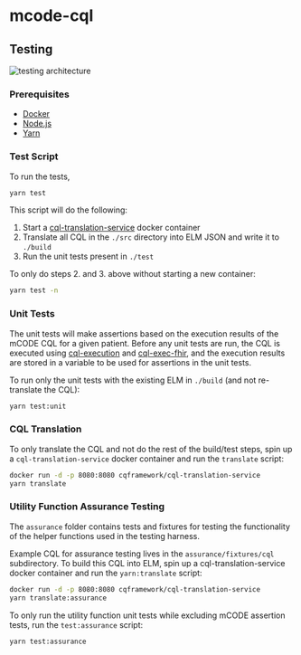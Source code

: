 # mcode-cql

## Testing

![testing architecture](https://user-images.githubusercontent.com/16297930/109518787-963a4f00-7a78-11eb-8a0f-5be82a011bb7.png)


### Prerequisites

* [Docker](https://docker.com)
* [Node.js](https://nodejs.org/en/)
* [Yarn](https://classic.yarnpkg.com/en/)

### Test Script

To run the tests,

``` bash
yarn test
```

This script will do the following:

1. Start a [cql-translation-service](https://github.com/cqframework/cql-translation-service) docker container
2. Translate all CQL in the `./src` directory into ELM JSON and write it to `./build`
3. Run the unit tests present in `./test`

To only do steps 2. and 3. above without starting a new container:

```bash
yarn test -n
```

### Unit Tests

The unit tests will make assertions based on the execution results of the mCODE CQL for a given patient. Before any unit tests are run, the CQL is executed using [cql-execution](https://github.com/cqframework/cql-execution/) and [cql-exec-fhir](https://github.com/cqframework/cql-exec-fhir), and the execution results are stored in a variable to be used for assertions in the unit tests.

To run only the unit tests with the existing ELM in `./build` (and not re-translate the CQL):

``` bash
yarn test:unit
```

### CQL Translation

To only translate the CQL and not do the rest of the build/test steps, spin up a `cql-translation-service` docker container and run the `translate` script:

``` bash
docker run -d -p 8080:8080 cqframework/cql-translation-service
yarn translate
```

### Utility Function Assurance Testing

The `assurance` folder contains tests and fixtures for testing the functionality of the helper functions used in the testing harness. 

Example CQL for assurance testing lives in the `assurance/fixtures/cql` subdirectory. To build this CQL into ELM, spin up a cql-translation-service docker container and run the `yarn:translate` script:
``` bash
docker run -d -p 8080:8080 cqframework/cql-translation-service
yarn translate:assurance
```

To only run the utility function unit tests while excluding mCODE assertion tests, run the `test:assurance` script:
``` bash
yarn test:assurance
```